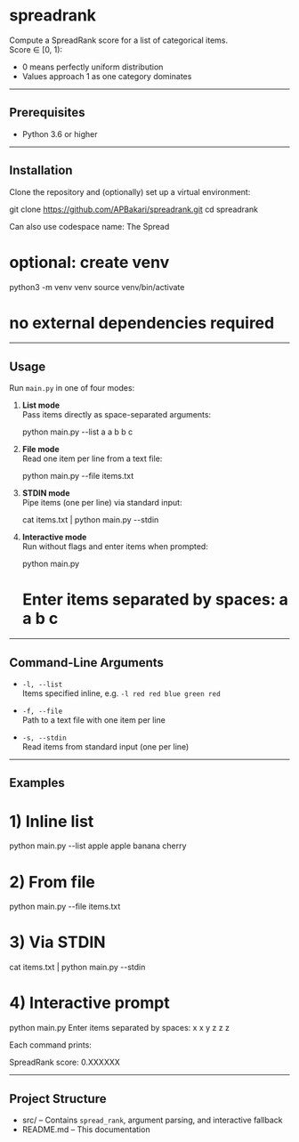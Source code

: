 # spreadrank

Compute a SpreadRank score for a list of categorical items.  
Score ∈ [0, 1):  
- 0 means perfectly uniform distribution  
- Values approach 1 as one category dominates  

---

## Prerequisites

- Python 3.6 or higher  

---

## Installation

Clone the repository and (optionally) set up a virtual environment:


git clone https://github.com/APBakari/spreadrank.git
cd spreadrank

Can also use codespace 
name: The Spread

# optional: create venv
python3 -m venv venv
source venv/bin/activate

# no external dependencies required


---

## Usage

Run `main.py` in one of four modes:

1. **List mode**  
   Pass items directly as space-separated arguments:  
   
   python main.py --list a a b b c
 

2. **File mode**  
   Read one item per line from a text file:  
   
   python main.py --file items.txt
   

3. **STDIN mode**  
   Pipe items (one per line) via standard input:  
   
   cat items.txt | python main.py --stdin


4. **Interactive mode**  
   Run without flags and enter items when prompted:  
   
   python main.py
   # Enter items separated by spaces: a a b c
   

---

## Command-Line Arguments

- `-l, --list`  
  Items specified inline, e.g. `-l red red blue green red`  

- `-f, --file`  
  Path to a text file with one item per line  

- `-s, --stdin`  
  Read items from standard input (one per line)  

---

## Examples


# 1) Inline list
python main.py --list apple apple banana cherry

# 2) From file
python main.py --file items.txt

# 3) Via STDIN
cat items.txt | python main.py --stdin

# 4) Interactive prompt
python main.py
Enter items separated by spaces: x x y z z z


Each command prints:


SpreadRank score: 0.XXXXXX


---

## Project Structure

- src/       – Contains `spread_rank`, argument parsing, and interactive fallback  
- README.md     – This documentation  

